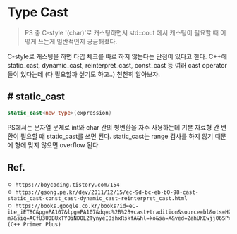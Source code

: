 # Type Cast

> PS 중 C-style '(char)'로 캐스팅하면서 std::cout 에서 캐스팅이 필요할 때 어떻게 쓰는게 일반적인지 궁금해졌다.

C-style로 캐스팅을 하면 타입 체크를 따로 하지 않는다는 단점이 있다고 한다. C++에 static_cast, dynamic_cast, reinterpret_cast, const_cast 등 여러 cast operator들이 있다는데 (다 필요할까 싶기도 하고..) 천천히 알아보자.

## # static_cast

```cpp
static_cast<new_type>(expression)
```

PS에서는 문자열 문제로 int와 char 간의 형변환을 자주 사용하는데 기본 자료형 간 변환이 필요할 떄 static_cast를 쓰면 된다. static_cast는 range 검사를 하지 않기 때문에 형에 맞지 않으면 overflow 된다.

## Ref.
~~~
ㅇ https://boycoding.tistory.com/154
ㅇ https://gsong.pe.kr/dev/2011/12/15/ec-9d-bc-eb-b0-98-cast-static_cast-const_cast-dynamic_cast-reinterpret_cast.html
ㅇ https://books.google.co.kr/books?id=eC-iLe_iET8C&pg=PA107&lpg=PA107&dq=c%2B%2B+cast+tradition&source=bl&ots=HZmDLiI-m7&sig=ACfU3U0BUxTY0iNDOL2TynyeI8shxRskfA&hl=ko&sa=X&ved=2ahUKEwjj06SPxOH2AhWhEHAKHWEhDMkQ6AF6BAgmEAM#v=onepage&q=c%2B%2B%20cast%20tradition&f=false (C++ Primer Plus)
~~~
